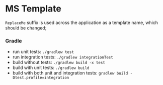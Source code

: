 # MS Template

`ReplaceMe` suffix is used across the application as a template name, which should be changed;

### Gradle

- run unit tests: `./gradlew test`
- run integration tests: `./gradlew integrationTest`
- build without tests: `./gradlew build -x test`
- build with unit tests: `./gradlew build`
- build with both unit and integration tests: `gradlew build -Dtest.profile=integration`